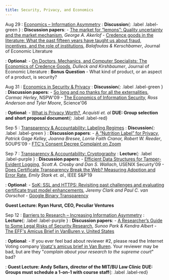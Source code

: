 ```yaml
---
title: Security, Privacy, and Economics
---
```

Aug 29
: [Economics – Information Asymmetry](#)
  : **Discussion**{: .label .label-green }
: **Discussion papers**:
    -  [The market for “lemons”: Quality uncertainty and the market mechanism](https://econweb.ucsd.edu/~atimmerm/174/akerlof.pdf ), _George A. Akerlof_
    -  [Credence goods in the literature: What the past fifteen years have taught us about fraud, incentives, and the role of institutions](https://www.sciencedirect.com/science/article/pii/S2214635020300265), _Balafoutas & Kerschbamer_, Journal of Economic Literature

: **Optional**:
    -  [On Doctors, Mechanics, and Computer Specialists: The Economics of Credence Goods](https://pubs.aeaweb.org/doi/pdfplus/10.1257/002205106776162717), _Dulleck and Kirshbaumer_, Journal of Economic Literature
: **Bonus Question**
    - What kind of product, or an aspect of a product, is security?

Aug 31
: [Economics in Security & Privacy](#)
  : **Discussion**{: .label .label-green }
: **Discussion papers**:
    -  [So long and no thanks for all the externalities](https://www.microsoft.com/en-us/research/wp-content/uploads/2016/02/SoLongAndNoThanks.pdf), _Cormac Herley_, NSPW'09
    -  [The Economics of Information Security](https://www.cl.cam.ac.uk/~rja14/Papers/sciecon2.pdf), _Ross Anderson and Tyler Moore_, Science'06

: **Optional**:
    - [What is Privacy Worth?](https://www.journals.uchicago.edu/doi/abs/10.1086/671754), _Acquisti et. al_
 **DUE: Group selection and short proposal document**{: .label .label-red}


Sep 5
: [Transparency & Accountability: Labeling Regimes](#)
  : **Discussion**{: .label .label-green }
: **Discussion papers**:
    -  [A “Nutrition Label” for Privacy](http://cups.cs.cmu.edu/soups/2009/proceedings/a4-kelley.pdf), _Patrick Gage Kelley, Joanna Bresee, Lorrie Faith Cranor, Robert W. Reeder_, SOUPS'09
    -  [FTC's Consent Decree Complaint on Zoom](https://www.ftc.gov/system/files/documents/cases/1923167zoomcomplaint_0.pdf) 

Sep 7
: [Transparency & Accountability: Cryptography](#)
  : **Lecture**{: .label .label-purple } 
: **Discussion papers**:
    -  [Efficient Data Structures for Tamper-Evident Logging](https://static.usenix.org/event/sec09/tech/full_papers/crosby.pdf), _Scott A. Crosby and Dan S. Wallach_, USENIX Secuirty'09
    -  [Does Certificate Transparency Break the Web?
Measuring Adoption and Error Rate](https://ieeexplore.ieee.org/document/8835212), _Emily Stark et. al._, IEEE S&P'19

: **Optional**:
    - [SoK: SSL and HTTPS:
Revisiting past challenges and evaluating certificate trust model enhancements](https://www.ieee-security.org/TC/SP2013/papers/4977a511.pdf), _Jeremy Clark and Paul C. van Oorschot_
    - [Google Binary Transparency](https://security.googleblog.com/2023/08/pixel-binary-transparency-verifiable.html)

   **Guest Lecture: Ryan Hurst, CEO, Peculiar Ventures**


Sep 12
: [Barriers to Research – Increasing Information Asymmetry](#)
  : **Lecture**{: .label .label-purple } 
: **Discussion papers**:
    -  [A Researcher’s Guide to Some Legal Risks of Security Research](https://perma.cc/C88T-HY66?type=standard), _Sunoo Park & Kendra Albert_
    -  [The EFF's Amicus Brief in VanBuren v. United States](https://www.eff.org/files/2020/07/08/19-783_eff_security_researchers_amici_brief_.pdf) 

: **Optional**:
    - If you ever feel bad about reviewer #2, please read the Internet Voting company [Voatz's amicus brief in Van Buren](https://www.supremecourt.gov/DocketPDF/19/19-783/153062/20200903122434600_Voatz%20Amicus%20Brief.pdf). Your reviewer may be bad, but are they "_complain about your research to the supreme court_" bad?

: **Guest Lecture: Andy Sellars, director of the MIT/BU Law Clinic**
 **DUE: Groups must schedule a 1-on-1 with course staff**{: .label .label-red}
